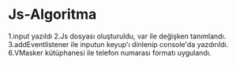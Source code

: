 # Js-Algoritma
1.input yazıldı
2.Js dosyası oluşturuldu, var ile değişken tanımlandı. 
3.addEventlistener ile inputun keyup'ı dinlenip console'da yazdırıldı.
6.VMasker kütüphanesi ile telefon numarası formatı uygulandı.